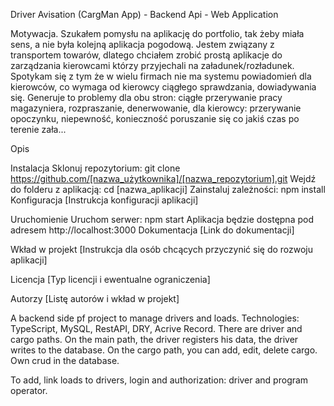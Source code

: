 Driver Avisation (CargMan App) - Backend Api - Web Application

Motywacja.
Szukałem pomysłu na aplikację do portfolio, tak żeby miała sens, a nie była kolejną aplikacja pogodową.
Jestem związany z transportem towarów, dlatego chciałem zrobić prostą aplikacje do zarządzania kierowcami którzy przyjechali na załadunek/rozładunek.
Spotykam się z tym że w wielu firmach nie ma systemu powiadomień dla kierowców, co wymaga od kierowcy ciągłego sprawdzania, dowiadywania się.
Generuje to problemy dla obu stron: ciągłe przerywanie pracy magazyniera, rozpraszanie, denerwowanie, dla kierowcy: przerywanie opoczynku, niepewność,
konieczność poruszanie się co jakiś czas po terenie zała...

Opis


Instalacja
Sklonuj repozytorium: git clone https://github.com/[nazwa_użytkownika]/[nazwa_repozytorium].git
Wejdź do folderu z aplikacją: cd [nazwa_aplikacji]
Zainstaluj zależności: npm install
Konfiguracja
[Instrukcja konfiguracji aplikacji]

Uruchomienie
Uruchom serwer: npm start
Aplikacja będzie dostępna pod adresem http://localhost:3000
Dokumentacja
[Link do dokumentacji]

Wkład w projekt
[Instrukcja dla osób chcących przyczynić się do rozwoju aplikacji]

Licencja
[Typ licencji i ewentualne ograniczenia]

Autorzy
[Listę autorów i wkład w projekt]

A backend side pf project to manage drivers and loads.
Technologies: TypeScript, MySQL, RestAPI, DRY, Acrive Record.
There are driver and cargo paths.
On the main path, the driver registers his data, the driver writes to the database.
On the cargo path, you can add, edit, delete cargo.
Own crud in the database.

To add, link loads to drivers, login and authorization: driver and program operator.
